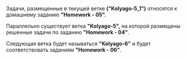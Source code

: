 Задачи, размещенные в текущей ветке **("Kolyago-5_1")** относятся к домашнему заданию **"Homework - 05".**

Параллельно существует ветка **"Kolyago-5",** на которой размещены решенные задачи по заданию **"Homework - 04"**.

Следующая ветка будет называться **"Kolyago-6"** и будет соответствовать заданиям **"Homework - 06"**.